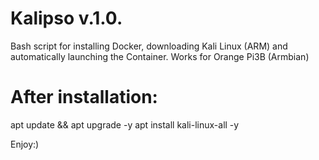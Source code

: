 # Kalipso v.1.0.

Bash script for installing Docker, downloading Kali Linux (ARM) and automatically launching the Container.
Works for Orange Pi3B (Armbian)

# After installation:

apt update && apt upgrade -y
apt install kali-linux-all -y

Enjoy:)
